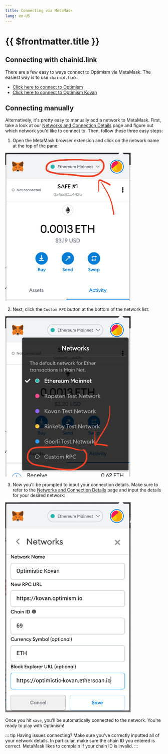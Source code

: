 ```yaml
---
title: Connecting via MetaMask
lang: en-US
---
```


# {{ $frontmatter.title }}

## Connecting with chainid.link

There are a few easy to ways connect to Optimism via MetaMask.
The easiest way is to use `chainid.link`:

* [Click here to connect to Optimism](https://chainid.link?network=optimism)
* [Click here to connect to Optimism Kovan](https://chainid.link?network=optimism-kovan)

## Connecting manually

Alternatively, it's pretty easy to manually add a network to MetaMask.
First, take a look at our [Networks and Connection Details](../infra/networks) page and figure out which network you'd like to connect to.
Then, follow these three easy steps:

1. Open the MetaMask browser extension and click on the network name at the top of the pane:

<img src="../../assets/docs/developers/metamask/1.png" alt="click on network name" width="400"/>

2. Next, click the `Custom RPC` button at the bottom of the network list:

<img src="../../assets/docs/developers/metamask/2.png" alt="click on custom RPC button" width="400"/>

3. Now you'll be prompted to input your connection details. Make sure to refer to the [Networks and Connection Details](../infra/networks) page and input the details for your desired network:

<img src="../../assets/docs/developers/metamask/3.png" alt="input connection details" width="400"/>

Once you hit `save`, you'll be automatically connected to the network.
You're ready to play with Optimism! 

::: tip Having issues connecting?
Make sure you've correctly inputted all of your network details.
In particular, make sure the chain ID you entered is correct.
MetaMask likes to complain if your chain ID is invalid.
:::
